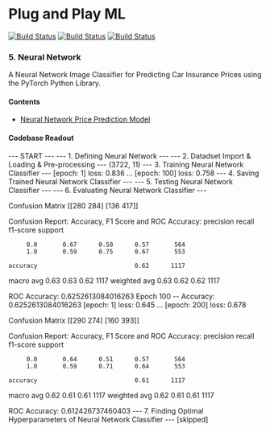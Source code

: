 # Plug and Play ML

[![Build Status](https://img.shields.io/badge/python-3-blue)](https://github.com/louisheery/plug-and-play-ML)
[![Build Status](https://img.shields.io/badge/build-v1.1-brightgreen)](https://github.com/louisheery/plug-and-play-ML)
[![Build Status](https://img.shields.io/badge/build_status-published-brightgreen)](https://github.com/louisheery/plug-and-play-ML)

### 5. Neural Network
A Neural Network Image Classifier for Predicting Car Insurance Prices using the PyTorch Python Library.

#### Contents
- [Neural Network Price Prediction Model](insurance-price-prediction-ml.py)

#### Codebase Readout
--- START ---
--- 1. Defining Neural Network ---
--- 2. Datadset Import & Loading & Pre-processing ---
(3722, 11)
--- 3. Training Neural Network Classifier ---
[epoch:    1] loss: 0.836
...
[epoch:  100] loss: 0.758
--- 4. Saving Trained Neural Network Classifier ---
--- 5. Testing Neural Network Classifier ---
--- 6. Evaluating Neural Network Classifier ---

Confusion Matrix
[[280 284]
 [136 417]]

Confusion Report: Accuracy, F1 Score and ROC Accuracy:
              precision    recall  f1-score   support

         0.0       0.67      0.50      0.57       564
         1.0       0.59      0.75      0.67       553

    accuracy                           0.62      1117
   macro avg       0.63      0.63      0.62      1117
weighted avg       0.63      0.62      0.62      1117



ROC Accuracy:
0.6252613084016263
Epoch 100  -- Accuracy:  0.6252613084016263
[epoch:    1] loss: 0.645
...
[epoch:  200] loss: 0.678


Confusion Matrix
[[290 274]
 [160 393]]


Confusion Report: Accuracy, F1 Score and ROC Accuracy:
              precision    recall  f1-score   support

         0.0       0.64      0.51      0.57       564
         1.0       0.59      0.71      0.64       553

    accuracy                           0.61      1117
   macro avg       0.62      0.61      0.61      1117
weighted avg       0.62      0.61      0.61      1117



ROC Accuracy:
0.612426737460403
--- 7. Finding Optimal Hyperparameters of Neural Network Classifier ---
[skipped]
